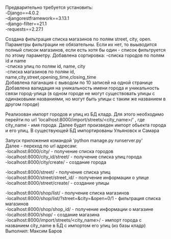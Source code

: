 Предварительно требуется установить:<br>
-Django==4.0.2<br>
-djangorestframework==3.13.1<br>
-django-filter==21.1<br>
-requests==2.27.1<br>

Создана фильтрация списка магазинов по полям street, city, open.
Параметры фильтрации не обязательны. Если их нет, то выыводится полный список магазинов, если есть хотя бы один - список фильтруется по этому параметру.
Добавлена сортировка:
    -списка городов по полям id и name<br>
    -списка улиц по полям id, name, city<br>
    -списка магазинов по полям id, name,city,street,opening_time,closing_time<br>
Добавлена паганация с выводом по 10 записей на одной странице<br>
Добавлена валидация на уникальность имени города и уникальность связи город-улица (в одном городе не могут существовать улицы с одинаковыми названиями, но могут быть улицы с таким же названием в другом городе)<br>

Реализован импорт городов и улиц из БД кладр. Для этого необходимо перейти по url 'localhost:8000/import/streets/<city_name>/' , где city_name - имя города. Далее будет произведен импорт обьекта города и его улиц. В существующей БД импортированы Ульяновск и Самара<br>


Запуск приложения командой 'python manage.py runserver.py'<br>
Далее - переход по url адресам:<br>
-localhost:8000/city/ - получение списка городов<br>
-localhost:8000/city_id/street/ - получение списка улиц города<br>
-localhost:8000/city/create/ - создание города<br>

-localhost:8000/street/ - получение списка улиц<br>
-localhost:8000/street/street_id/ - получение информации о улице<br>
-localhost:8000/street/create/ - создание улицы<br>

-localhost:8000/shop/list/ - получение списка магазинов<br>
-localhost:8000/shop/list/?street=&city=&open=0/1 - фильтрация списка магазинов<br>
-localhost:8000/shop/shop_id/ - получение информации о магазине<br>
-localhost:8000/shop/ - создание магазина<br>
-localhost:8000/import/streets/<city_name>/ - импорт города с названием city_name  в БД с импортом его улиц (из базы кладр)<br>
Выполнил: Максим Баров
